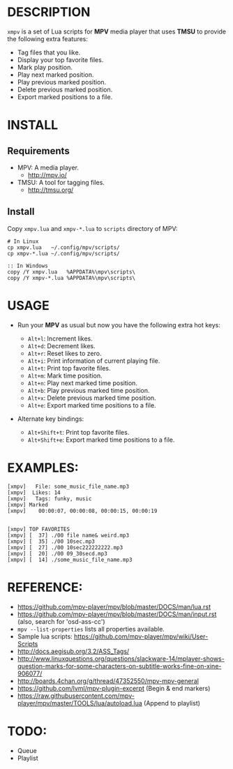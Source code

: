 

# DESCRIPTION
`xmpv` is a set of Lua scripts for **MPV** media player that uses **TMSU** to provide the following extra features:
  
  * Tag files that you like.
  * Display your top favorite files.
  * Mark play position.
  * Play next marked position.
  * Play previous marked position.
  * Delete previous marked position.
  * Export marked positions to a file.

# INSTALL

## Requirements
* MPV: A media player. 
  * http://mpv.io/
* TMSU: A tool for tagging files. 
  * http://tmsu.org/
  
## Install
Copy `xmpv.lua` and `xmpv-*.lua` to `scripts` directory of MPV:

    # In Linux
    cp xmpv.lua   ~/.config/mpv/scripts/
    cp xmpv-*.lua ~/.config/mpv/scripts/
    
    :: In Windows
    copy /Y xmpv.lua   %APPDATA%\mpv\scripts\
    copy /Y xmpv-*.lua %APPDATA%\mpv\scripts\


# USAGE
* Run your **MPV** as usual but now you have the following extra hot keys:
  * `Alt+l`: Increment likes.
  * `Alt+d`: Decrement likes.
  * `Alt+r`: Reset likes to zero.
  * `Alt+i`: Print information of current playing file.
  * `Alt+t`: Print top favorite files.
  * `Alt+m`: Mark time position.
  * `Alt+n`: Play next marked time position.
  * `Alt+b`: Play previous marked time position.
  * `Alt+x`: Delete previous marked time position.
  * `Alt+e`: Export marked time positions to a file.

* Alternate key bindings:
  * `Alt+Shift+t`: Print top favorite files.
  * `Alt+Shift+e`: Export marked time positions to a file.


# EXAMPLES:

    [xmpv]   File: some_music_file_name.mp3
    [xmpv]  Likes: 14
    [xmpv]   Tags: funky, music
    [xmpv] Marked
    [xmpv]    00:00:07, 00:00:08, 00:00:15, 00:00:19


    [xmpv] TOP FAVORITES
    [xmpv] [  37] ./00 file name& weird.mp3
    [xmpv] [  35] ./00 10sec.mp3
    [xmpv] [  27] ./00 10sec222222222.mp3
    [xmpv] [  20] ./00 09_30secd.mp3
    [xmpv] [  14] ./some_music_file_name.mp3
    
    

# REFERENCE: 
* https://github.com/mpv-player/mpv/blob/master/DOCS/man/lua.rst
* https://github.com/mpv-player/mpv/blob/master/DOCS/man/input.rst (also, search for 'osd-ass-cc')
* `mpv --list-properties` lists all properties available.
* Sample lua scripts: https://github.com/mpv-player/mpv/wiki/User-Scripts
* http://docs.aegisub.org/3.2/ASS_Tags/
* http://www.linuxquestions.org/questions/slackware-14/mplayer-shows-question-marks-for-some-characters-on-subtitle-works-fine-on-xine-906077/
* http://boards.4chan.org/g/thread/47352550/mpv-mpv-general
* https://github.com/lvml/mpv-plugin-excerpt (Begin & end markers)
* https://raw.githubusercontent.com/mpv-player/mpv/master/TOOLS/lua/autoload.lua  (Append to playlist)

# TODO: 
* Queue
* Playlist

